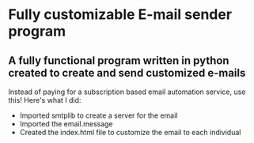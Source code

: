 # Fully customizable E-mail sender program

## A fully functional program written in python created to create and send customized e-mails

Instead of paying for a subscription based email automation service, use this!
Here's what I did:
* Imported smtplib to create a server for the email
* Imported the email.message
* Created the index.html file to customize the email to each individual
